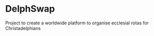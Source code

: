 # DelphSwap
Project to create a worldwide platform to organise ecclesial rotas for Christadelphians
